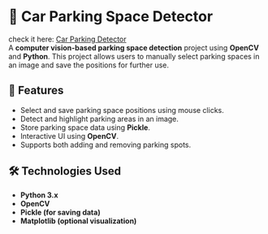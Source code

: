 # 🚗 Car Parking Space Detector
 check it here: [Car Parking Detector](https://carparking-detector.streamlit.app/)  
A **computer vision-based parking space detection** project using **OpenCV** and **Python**. This project allows users to manually select parking spaces in an image and save the positions for further use.

## 📌 Features
- Select and save parking space positions using mouse clicks.
- Detect and highlight parking areas in an image.
- Store parking space data using **Pickle**.
- Interactive UI using **OpenCV**.
- Supports both adding and removing parking spots.

## 🛠️ Technologies Used
- **Python 3.x**
- **OpenCV**
- **Pickle (for saving data)**
- **Matplotlib (optional visualization)**


